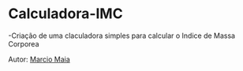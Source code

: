 # Calculadora-IMC

-Criação de uma claculadora simples para calcular o Indice de Massa Corporea

Autor: [Marcio Maia](https://github.com/casodio)
